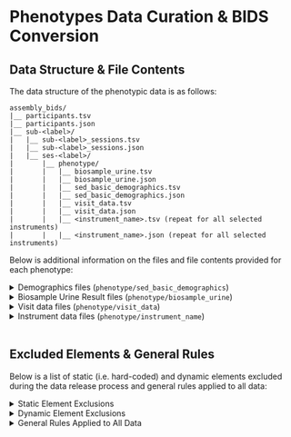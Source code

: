 # Phenotypes Data Curation & BIDS Conversion

## Data Structure & File Contents

The data structure of the phenotypic data is as follows:
```
assembly_bids/ 
|__ participants.tsv
|__ participants.json 
|__ sub-<label>/
|   |__ sub-<label>_sessions.tsv
|   |__ sub-<label>_sessions.json
|   |__ ses-<label>/
|       |__ phenotype/
|       |   |__ biosample_urine.tsv
|       |   |__ biosample_urine.json
|       |   |__ sed_basic_demographics.tsv
|       |   |__ sed_basic_demographics.json
|       |   |__ visit_data.tsv
|       |   |__ visit_data.json
|       |   |__ <instrument_name>.tsv (repeat for all selected instruments)
|       |   |__ <instrument_name>.json (repeat for all selected instruments)
```

Below is additional information on the files and file contents provided for each phenotype:

<details>
<summary>Demographics files (<code>phenotype/sed_basic_demographics</code>)</summary>
<ul>
<br>
<i>These files contain demographics information including:</i>
    <li>Gestational age at birth</li>
    <li>Sex</li>
    <li>Recruitment site</li>
    <li>Child demographics: race, ethnicity</li>
    <li>Mother demographics: race, ethnicity, education, income, language spoken at home</li>
    <li>Substance Use (SU) - can be any of the following:
        <ul>
            <li>Self reported use (TLFB): any flag raised for SU</li>
            <li>Biospecimen: any result returning a flag for SU</li>
            <li>Health V2 instrument (‘pex_bm_healthv2_inf’): field “007”, option 1 (NOWS - Neonatal Opioid Withdrawal Syndrome) or 5 (FAS - Fetal Alcohol Syndrome) selected</li>
        </ul>
    </li>
</ul>
</details>

<details>
<summary>Biosample Urine Result files (<code>phenotype/biosample_urine</code>)</summary>
<ul>
<br>
<i>Regarding biosample urine result files:</i>
    <li>USDTL Urine results produced by BAH (Booz-Allen Hamilton)</li>
    <li>Includes DCCID, Visit Label, Scannable code, and other BioSpecimen result fields</li>
    <li>‘bio’ domain prepended for all protocol elements</li>
</ul>
</details>

<details>
<summary>Visit data files (<code>phenotype/visit_data</code>)</summary>
<ul>
<br>
<i>These files contain participant visit data including:</i>
    <li>Project</li>
    <li>Cohort</li>
    <li>Site</li>
    <li>Visit information:
         <ul>
            <li>Label</li>
            <li>Stage</li>
            <li>Date</li>
            <li>If the visit was missed and the reason</li>
         </ul>
    <li>Participant Withdrawal Information: If the participant withdrew from the study, the reason, and date</li>
    <li>Participant Protocol Exception Information: If there was a protocol exception, the type, and the date</li>
</ul>
</details>

<details>
<summary>Instrument data files (<code>phenotype/instrument_name</code>)</summary>
<ul>
<br>
<i>The following files are provided for each instrument:</i>
    <li><code><instrument_name>.tsv</code>: Data Table containing all instrument values for the participants</li>
    <li><code><instrument_name>.json</code>: Data Dictionary describing all instrument fields except those in the exclusion lists provided below</li>
</ul>
</details><br>




## Excluded Elements & General Rules
Below is a list of static (i.e. hard-coded) and dynamic elements excluded during the data release process and general rules applied to all data:

<details>
<summary>Static Element Exclusions</summary>
<ul>
<br><i>Excluded Instruments</i>:
    <li>Biosensor Receipt Form ('sens_ch_rcpt')</li>
    <li>EEG Acquisition Form ('eeg_ch_chkl')</li>
    <li>EEG Acquisition Form Reattempt - 1 ('eeg_ch_chkl_1')</li>
    <li>EEG Acquisition Form Reattempt - 2 ('eeg_ch_chkl_2')</li>
    <li>MRI Data Summary Form ('mri_ra_chkl_data')</li>
    <li>MRI Scan Session Summary Form ('mri_ra_chkl_scan')</li>
    <li>MRI Pre/Post Scan Prep ('mri_ra_prep')</li>
    <li>NIH Baby ToolBox ('ncl_ch_nbtb')</li>
    <li>Participant Feedback Form ('adm_cg_fb')</li>
    <li>RA Feedback ('adm_ra_fb')</li>
    <li>Visit Level Data ('adm_fd_visitdata')</li>
    <li>Visit start ('visit_start')</li>
    <li>Urgent Events ('adm_fd_urgent')</li>
    <li>Participant Alerts ('admin_alert')</li>
    <li>TLFB (Timeline Follow Back) Summary Parser ('pex_ch_tlfb')</li>
    <li>Transitions in Care Questionnaire ('sed_cg_tic')</li>

<br><i>Excluded Instrument Fields (mostly metadata fields)</i>:
    <li>Date of Administration (‘date_taken’)</li>
    <li>Examiner (‘Examiner’)</li>
    <li>Timestamps ('timestamp', ‘timestamp_start', 'timestamp_stop', 'timestamp_start_tmp', 'timestamp_redcap_locked', 'dtt')</li>
    <li>REDCap Complete status ('complete')</li>
</ul>
</details>

<details>
<summary>Dynamic Element Exclusions</summary>
<ul>
    <li>No brain rating or brain rating noted “abnormal” are not selected</li>
    <li>Only active participants and sessions are selected</li>
    <li>Participants from Data Coordination Center (DCC) and University of Florida (UFL) sites are not selected</li>
    <li>Only participants with PSCIDs starting with “CH” are selected (excluding all test participants e.g. QI, YI, XI, PI)</li>
    <li>Participants having REDCap instruments not filled out by the exact “redcap” examiner will be excluded from the result (i.e. possible modification of data between REDCap and LORIS, or data entered directly into LORIS)</li>
    <li>For Beta Data Release, the process considers only data noted with launchpad complete status from before 2024-07-01 (YYYY-MM-DD)</li>
</ul>
</details>

<details>
<summary>General Rules Applied to All Data</summary>
<ul>
    <li>All participants having only one active visit that is V01 will have their sex changed to “Other” instead of “Male” or “Female”</li>
    <li>All empty string “” or missing values will be replaced with the default ReproSchema-compliant string “n/a”</li>
    <li>For V01, all “Candidate_Age” values are replaced with “n/a”</li>
    <li>For other visits, “Candidate_Age” will be computed in years</li>
    <li>Some fields can have out of range values. They are considered “extreme” values and are changed to “n/a”. Filters apply to:
        <ul>
            <li>Pex Bm Healthv2 Inf (‘pex_bm_healthv2_inf’) instrument:
                <ul>
                    <li>Field “001_i_01”: higher than 16</li>
                    <li>Field “001_i_02”: higher than 66</li>
                    <li>Field “002”: outside of range 12-51</li>
                    <li>Field “002_i_01”: outside of range 30-130</li>
                </ul>
            </li>
        </ul>
    </li>
</ul>
</details><br>
